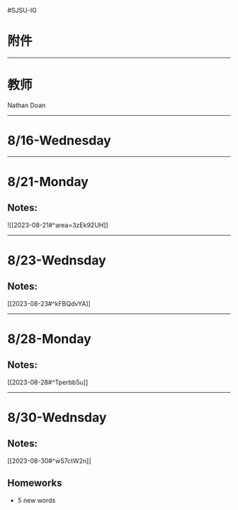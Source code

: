 #SJSU-IG 
# 附件

---

# 教师
Nathan Doan

----

# 8/16-Wednesday

---

# 8/21-Monday
## Notes:
![[2023-08-21#^area=3zEk92UH]]

---
# 8/23-Wednsday
## Notes:
[[2023-08-23#^kFBQdvYA]]

---
# 8/28-Monday
## Notes:
[[2023-08-28#^Tperbb5u]]

---
# 8/30-Wednsday
## Notes:
[[2023-08-30#^wS7ctW2n]]

## Homeworks
- 5 new words